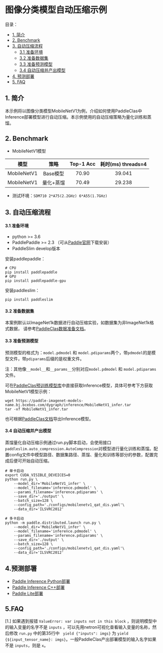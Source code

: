 # 图像分类模型自动压缩示例

目录：
- [1. 简介](#1简介)
- [2. Benchmark](#2Benchmark)
- [3. 自动压缩流程](#自动压缩流程)
  - [3.1 准备环境](#31-准备准备)
  - [3.2 准备数据集](#32-准备数据集)
  - [3.3 准备预测模型](#33-准备预测模型)
  - [3.4 自动压缩并产出模型](#34-自动压缩并产出模型)
- [4. 预测部署](#4预测部署)
- [5. FAQ](5FAQ)


## 1. 简介
本示例将以图像分类模型MobileNetV1为例，介绍如何使用PaddleClas中Inference部署模型进行自动压缩。本示例使用的自动压缩策略为量化训练和蒸馏。

## 2. Benchmark
- MobileNetV1模型

| 模型 | 策略 | Top-1 Acc | 耗时(ms) threads=4 |
|:------:|:------:|:------:|:------:|
| MobileNetV1 | Base模型 | 70.90 | 39.041 |
| MobileNetV1 | 量化+蒸馏 | 70.49 | 29.238|

- 测试环境：`SDM710 2*A75(2.2GHz) 6*A55(1.7GHz)`

## 3. 自动压缩流程

#### 3.1 准备环境

- python >= 3.6
- PaddlePaddle >= 2.3 （可从[Paddle官网](https://www.paddlepaddle.org.cn/install/quick?docurl=/documentation/docs/zh/install/pip/linux-pip.html)下载安装）
- PaddleSlim develop版本

安装paddlepaddle：
```shell
# CPU
pip install paddlepaddle
# GPU
pip install paddlepaddle-gpu
```

安装paddleslim：
```shell
pip install paddleslim
```

#### 3.2 准备数据集
本案例默认以ImageNet1k数据进行自动压缩实验，如数据集为非ImageNet1k格式数据， 请参考[PaddleClas数据准备文档](https://github.com/PaddlePaddle/PaddleClas/blob/release/2.3/docs/zh_CN/data_preparation/classification_dataset.md)。


#### 3.3 准备预测模型
预测模型的格式为：`model.pdmodel` 和 `model.pdiparams`两个，带`pdmodel`的是模型文件，带`pdiparams`后缀的是权重文件。

注：其他像`__model__`和`__params__`分别对应`model.pdmodel` 和 `model.pdiparams`文件。

可在[PaddleClas预训练模型库](https://github.com/PaddlePaddle/PaddleClas/blob/release/2.3/docs/zh_CN/algorithm_introduction/ImageNet_models.md)中直接获取Inference模型，具体可参考下方获取MobileNetV1模型示例：

```shell
wget https://paddle-imagenet-models-name.bj.bcebos.com/dygraph/inference/MobileNetV1_infer.tar
tar -xf MobileNetV1_infer.tar
```
也可根据[PaddleClas文档](https://github.com/PaddlePaddle/PaddleClas/blob/release/2.3/docs/zh_CN/inference_deployment/export_model.md)导出Inference模型。

#### 3.4 自动压缩并产出模型

蒸馏量化自动压缩示例通过run.py脚本启动，会使用接口```paddleslim.auto_compression.AutoCompression```对模型进行量化训练和蒸馏。配置config文件中模型路径、数据集路径、蒸馏、量化和训练等部分的参数，配置完成后便可开始自动压缩。

```shell
# 单卡启动
export CUDA_VISIBLE_DEVEICES=0
python run.py \
    --model_dir='MobileNetV1_infer' \
    --model_filename='inference.pdmodel' \
    --params_filename='inference.pdiparams' \
    --save_dir='./output' \
    --batch_size=128 \
    --config_path='./configs/mobilenetv1_qat_dis.yaml'\
    --data_dir='ILSVRC2012'

# 多卡启动
python -m paddle.distributed.launch run.py \
    --model_dir='MobileNetV1_infer' \
    --model_filename='inference.pdmodel' \
    --params_filename='inference.pdiparams' \
    --save_dir='./output' \
    --batch_size=128 \
    --config_path='./configs/mobilenetv1_qat_dis.yaml'\
    --data_dir='ILSVRC2012'
```


## 4.预测部署

- [Paddle Inference Python部署](https://github.com/PaddlePaddle/PaddleSeg/blob/release/2.5/docs/deployment/inference/python_inference.md)
- [Paddle Inference C++部署](https://github.com/PaddlePaddle/PaddleSeg/blob/release/2.5/docs/deployment/inference/cpp_inference.md)
- [Paddle Lite部署](https://github.com/PaddlePaddle/PaddleSeg/blob/release/2.5/docs/deployment/lite/lite.md)

## 5.FAQ
[1.] 如果遇到报错 ```ValueError: var inputs not in this block``` ，则说明模型中的输入变量的名字不是 ```inputs``` ，可以先用netron可视化查看输入变量的名称，然后修改 ```run.py``` 中的第35行中 ``` yield {"inputs": imgs}``` 为 ```yield {${input_tensor_name}: imgs}```。一般PaddleClas产出部署模型的输入名字如果不是 ```inputs```，则是 ```x```。
